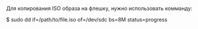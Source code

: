 Для копирования ISO образа на флешку, нужно использовать комманду:

$ sudo dd if=/path/to/file.iso of=/dev/sdc bs=8M status=progress
